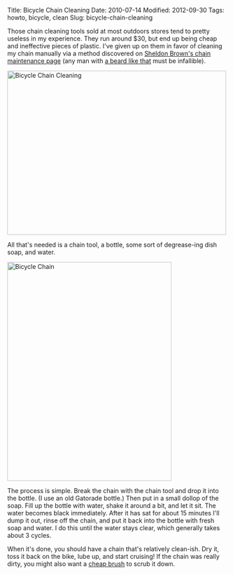 Title: Bicycle Chain Cleaning
Date: 2010-07-14
Modified: 2012-09-30
Tags: howto, bicycle, clean
Slug: bicycle-chain-cleaning

Those chain cleaning tools sold at most outdoors stores tend to pretty useless in my experience. They run around $30, but end up being cheap and ineffective pieces of plastic. I've given up on them in favor of cleaning my chain manually via a method discovered on <a href="http://www.sheldonbrown.com/chains.html">Sheldon Brown's chain maintenance page</a> (any man with <a href="http://sheldonbrown.com/images/scb_eagle.jpeg">a beard like that</a> must be infallible).

<a href="http://www.flickr.com/photos/pigmonkey/4794451148/" title="Bicycle Chain Cleaning by Pig Monkey, on Flickr"><img src="http://farm5.static.flickr.com/4120/4794451148_4efe1e0802.jpg" width="500" height="375" alt="Bicycle Chain Cleaning" /></a>

All that's needed is a chain tool, a bottle, some sort of degrease-ing dish soap, and water.

<!--more-->

<a href="http://www.flickr.com/photos/pigmonkey/4794455930/" title="Bicycle Chain by Pig Monkey, on Flickr"><img src="http://farm5.static.flickr.com/4073/4794455930_f0ed2010c2.jpg" width="375" height="500" alt="Bicycle Chain" class="right" /></a>

The process is simple. Break the chain with the chain tool and drop it into the bottle. (I use an old Gatorade bottle.) Then put in a small dollop of the soap. Fill up the bottle with water, shake it around a bit, and let it sit. The water becomes black immediately. After it has sat for about 15 minutes I'll dump it out, rinse off the chain, and put it back into the bottle with fresh soap and water. I do this until the water stays clear, which generally takes about 3 cycles.

When it's done, you should have a chain that's relatively clean-ish. Dry it, toss it back on the bike, lube up, and start cruising! If the chain was really dirty, you might also want a <a href="http://www.rei.com/product/663792">cheap brush</a> to scrub it down.
